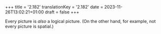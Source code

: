 +++
title = '2.182'
translationKey = '2.182'
date = 2023-11-26T13:02:21+01:00
draft = false
+++

Every picture is <em>also</em> a logical picture. (On the other hand, for example, not every picture is spatial.)

